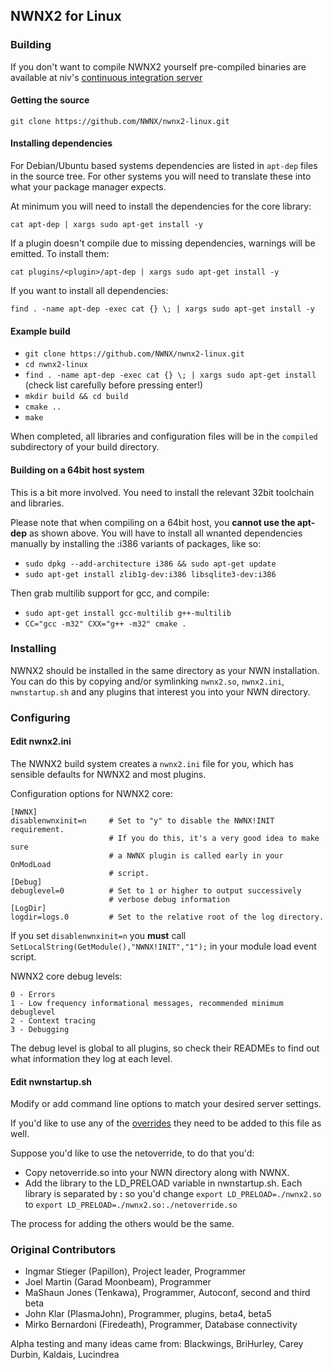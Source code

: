 ## NWNX2 for Linux

### Building

If you don't want to compile NWNX2 yourself pre-compiled binaries are available at niv's [continuous integration server](http://www.nwnx.org/phpBB2/viewtopic.php?t=1775)

#### Getting the source

    git clone https://github.com/NWNX/nwnx2-linux.git

#### Installing dependencies

For Debian/Ubuntu based systems dependencies are listed in `apt-dep` files in the source tree.  For other systems you will need to translate these into what your package manager expects.

At minimum you will need to install the dependencies for the core library:

    cat apt-dep | xargs sudo apt-get install -y

If a plugin doesn't compile due to missing dependencies, warnings will be emitted.  To install them:

    cat plugins/<plugin>/apt-dep | xargs sudo apt-get install -y

If you want to install all dependencies:

    find . -name apt-dep -exec cat {} \; | xargs sudo apt-get install -y

#### Example build

* `git clone https://github.com/NWNX/nwnx2-linux.git`
* `cd nwnx2-linux`
* `find . -name apt-dep -exec cat {} \; | xargs sudo apt-get install` (check list carefully before pressing enter!)
* `mkdir build && cd build`
* `cmake ..`
* `make`

When completed, all libraries and configuration files will be in the `compiled` subdirectory of your build directory.

#### Building on a 64bit host system

This is a bit more involved. You need to install the relevant 32bit toolchain and libraries.

Please note that when compiling on a 64bit host, you **cannot use the apt-dep** as shown above. You will have to install all wnanted dependencies manually by installing the :i386 variants of packages, like so:

* `sudo dpkg --add-architecture i386 && sudo apt-get update`
* `sudo apt-get install zlib1g-dev:i386 libsqlite3-dev:i386`

Then grab multilib support for gcc, and compile:

* `sudo apt-get install gcc-multilib g++-multilib`
* `CC="gcc -m32" CXX="g++ -m32" cmake .`

### Installing

NWNX2 should be installed in the same directory as your NWN installation.  You can do this by copying and/or symlinking `nwnx2.so`, `nwnx2.ini`, `nwnstartup.sh` and any plugins that interest you into your NWN directory.

### Configuring

#### Edit nwnx2.ini

The NWNX2 build system creates a `nwnx2.ini` file for you, which has sensible defaults for NWNX2 and most plugins.

Configuration options for NWNX2 core:

    [NWNX]
    disablenwnxinit=n     # Set to "y" to disable the NWNX!INIT requirement.
                          # If you do this, it's a very good idea to make sure
                          # a NWNX plugin is called early in your OnModLoad
                          # script.
    [Debug]
    debuglevel=0          # Set to 1 or higher to output successively
                          # verbose debug information
    [LogDir]
    logdir=logs.0         # Set to the relative root of the log directory.

If you set `disablenwnxinit=n` you **must** call `SetLocalString(GetModule(),"NWNX!INIT","1");` in your module load event script.

NWNX2 core debug levels:

    0 - Errors
    1 - Low frequency informational messages, recommended minimum debuglevel
    2 - Context tracing
    3 - Debugging

The debug level is global to all plugins, so check their READMEs to find out what information they log at each level.

#### Edit nwnstartup.sh

Modify or add command line options to match your desired server settings.

If you'd like to use any of the [overrides](https://github.com/NWNX/nwnx2-linux/tree/master/override) they need to be added to this file as well.

Suppose you'd like to use the netoverride, to do that you'd:

* Copy netoverride.so into your NWN directory along with NWNX.
* Add the library to the LD_PRELOAD variable in nwnstartup.sh.  Each library
  is separated by **:** so you'd change `export LD_PRELOAD=./nwnx2.so` to
  `export LD_PRELOAD=./nwnx2.so:./netoverride.so`

The process for adding the others would be the same.  

### Original Contributors

* Ingmar Stieger (Papillon), Project leader, Programmer
* Joel Martin (Garad Moonbeam), Programmer
* MaShaun Jones (Tenkawa), Programmer, Autoconf, second and third beta
* John Klar (PlasmaJohn), Programmer, plugins, beta4, beta5
* Mirko Bernardoni (Firedeath), Programmer, Database connectivity

Alpha testing and many ideas came from:
Blackwings, BriHurley, Carey Durbin, Kaldais, Lucindrea


